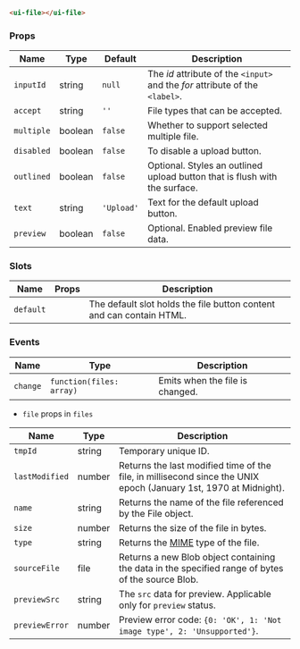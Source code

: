 ```html
<ui-file></ui-file>
```

### Props

| Name       | Type    | Default    | Description                                                                   |
| ---------- | ------- | ---------- | ----------------------------------------------------------------------------- |
| `inputId`  | string  | `null`     | The _id_ attribute of the `<input>` and the _for_ attribute of the `<label>`. |
| `accept`   | string  | `''`       | File types that can be accepted.                                              |
| `multiple` | boolean | `false`    | Whether to support selected multiple file.                                    |
| `disabled` | boolean | `false`    | To disable a upload button.                                                   |
| `outlined` | boolean | `false`    | Optional. Styles an outlined upload button that is flush with the surface.    |
| `text`     | string  | `'Upload'` | Text for the default upload button.                                           |
| `preview`  | boolean | `false`    | Optional. Enabled preview file data.                                          |

### Slots

| Name      | Props | Description                                                          |
| --------- | ----- | -------------------------------------------------------------------- |
| `default` |       | The default slot holds the file button content and can contain HTML. |

### Events

| Name     | Type                     | Description                     |
| -------- | ------------------------ | ------------------------------- |
| `change` | `function(files: array)` | Emits when the file is changed. |

- `file` props in `files`

| Name           | Type   | Description                                                                                                       |
| -------------- | ------ | ----------------------------------------------------------------------------------------------------------------- |
| `tmpId`        | string | Temporary unique ID.                                                                                              |
| `lastModified` | number | Returns the last modified time of the file, in millisecond since the UNIX epoch (January 1st, 1970 at Midnight).  |
| `name`         | string | Returns the name of the file referenced by the File object.                                                       |
| `size`         | number | Returns the size of the file in bytes.                                                                            |
| `type`         | string | Returns the [MIME](https://developer.mozilla.org/en-US/docs/Web/HTTP/Basics_of_HTTP/MIME_types) type of the file. |
| `sourceFile`   | file   | Returns a new Blob object containing the data in the specified range of bytes of the source Blob.                 |
| `previewSrc`   | string | The `src` data for preview. Applicable only for `preview` status.                                                 |
| `previewError` | number | Preview error code: `{0: 'OK', 1: 'Not image type', 2: 'Unsupported'}`.                                           |
